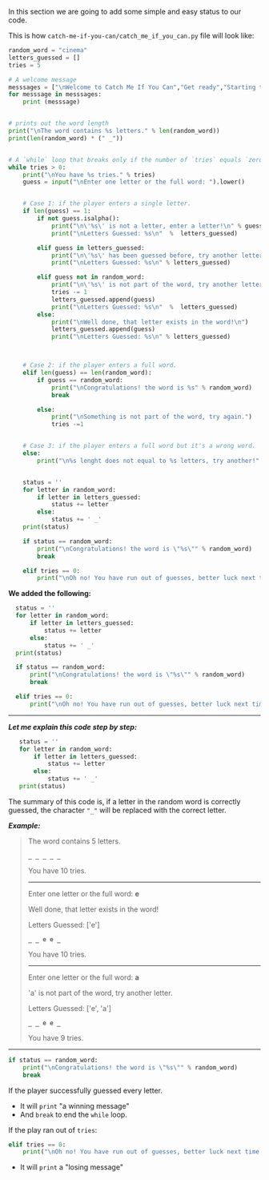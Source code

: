 ﻿In this section we are going to add some simple and easy status to our code.

This is how `catch-me-if-you-can/catch_me_if_you_can.py` file will look like:


```python
random_word = "cinema"
letters_guessed = []
tries = 5

# A welcome message
messsages = ["\nWelcome to Catch Me If You Can","Get ready","Starting the game...","Selecting a word..."]
for messsage in messsages:
    print (messsage)


# prints out the word length
print("\nThe word contains %s letters." % len(random_word))
print(len(random_word) * (" _"))


# A `while` loop that breaks only if the number of `tries` equals `zero`
while tries > 0:
    print("\nYou have %s tries." % tries)
    guess = input("\nEnter one letter or the full word: ").lower()


    # Case 1: if the player enters a single letter.
    if len(guess) == 1:
        if not guess.isalpha():
            print("\n\'%s\' is not a letter, enter a letter!\n" % guess)
            print("\nLetters Guessed: %s\n"  %  letters_guessed)

        elif guess in letters_guessed:
            print("\n\'%s\' has been guessed before, try another letter.\n" % guess)
            print("\nLetters Guessed: %s\n" % letters_guessed)

        elif guess not in random_word:
            print("\n\'%s\' is not part of the word, try another letter.\n" % guess)
            tries -= 1
            letters_guessed.append(guess)
            print("\nLetters Guessed: %s\n"  %  letters_guessed)
        else:
            print("\nWell done, that letter exists in the word!\n")
            letters_guessed.append(guess)
            print("\nLetters Guessed: %s\n" % letters_guessed)



    # Case 2: if the player enters a full word.
    elif len(guess) == len(random_word):
        if guess == random_word:
            print("\nCongratulations! the word is %s" % random_word)
            break

        else:
            print("\nSomething is not part of the word, try again.")
            tries -=1


    # Case 3: if the player enters a full word but it's a wrong word.
    else:
        print("\n%s lenght does not equal to %s letters, try another!" % (guess,len(random_word)))


    status = ''
    for letter in random_word:
        if letter in letters_guessed:
            status += letter
        else:
            status += ' _'
    print(status)

    if status == random_word:
        print("\nCongratulations! the word is \"%s\"" % random_word)
        break

    elif tries == 0:
        print("\nOh no! You have run out of guesses, better luck next time! The word is \"%s\"" % random_word)
```

                

 **We added the following:**
 ```python
   status = ''
   for letter in random_word:
       if letter in letters_guessed:
           status += letter
       else:
           status += ' _'
   print(status)

   if status == random_word:
       print("\nCongratulations! the word is \"%s\"" % random_word)
       break

   elif tries == 0:
       print("\nOh no! You have run out of guesses, better luck next time! The word is \"%s\"" % random_word)
```
---
***Let me explain this code step by step:***

```python
   status = ''
   for letter in random_word:
       if letter in letters_guessed:
           status += letter
       else:
           status += ' _'
   print(status)
```
The summary of this code is, if a letter in the random word is correctly guessed, the character `"_"` will be replaced with the correct letter.

***Example:***

> The word contains 5 letters.
> 
>  **`_ _ _ _ _`**   
>  
> You have 10 tries.
>
>---
>
> Enter one letter or the full word: **e**
> 
> Well done, that letter exists in the word!
> 
> 
> Letters Guessed: ['e']
> 
>  **`_ _ e e _`**    
> 
> You have 10 tries.
> 
>------
>
> Enter one letter or the full word: **a**
> 
> 'a' is not part of the word, try another letter.
> 
> 
> Letters Guessed: ['e', 'a']
> 
>  **`_ _ e e _`**    
> 
> You have 9 tries.
----
```python
if status == random_word:
    print("\nCongratulations! the word is \"%s\"" % random_word)
    break
 ```        
If the player successfully guessed every letter.

-  It will `print` "a winning message"
- And `break` to end the `while` loop.

If the play ran out of `tries`:
```python
elif tries == 0:
    print("\nOh no! You have run out of guesses, better luck next time! The word is \"%s\"" % random_word)            
```


- It will `print` a "losing message"



